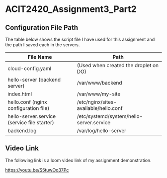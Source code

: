 # **ACIT2420_Assignment3_Part2**

## Configuration File Path

The table below shows the script file I have used for this assignment and the path I saved each in the servers.

| File Name | Path |
| --- | --- |
| cloud-config.yaml | (Used when created the droplet on DO) |
| hello-server (backend server) | /var/www/backend |
| index.html | /var/www/my-site |
| hello.conf (nginx configuration file) | /etc/nginx/sites-available/hello.conf |
| hello-server.service	(service file starter) | /etc/systemd/system/hello-server.service |
| backend.log | /var/log/hello-server |

## Video Link

The following link is a loom video link of my assignment demonstration.

https://youtu.be/S5tuwOo37Pc